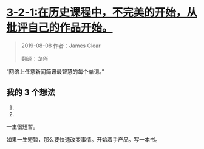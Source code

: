 # [3-2-1:在历史课程中，不完美的开始，从批评自己的作品开始。](https://jamesclear.com/3-2-1/august-8-2019)

> 2019-08-08 作者：James Clear
>
> 翻译：龙兴

“网络上任意新闻简讯最智慧的每个单词。”

## 我的 3 个想法

1. 



2.  

   一生很短暂。

   如果一生短暂，那么要快速改变事情。开始着手产品。写一本书。